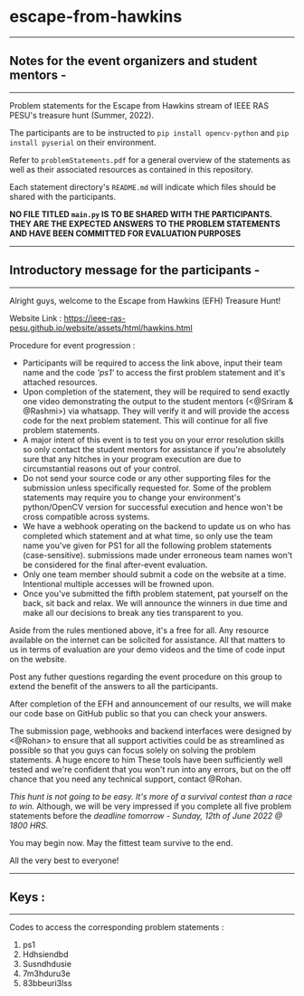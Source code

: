 # escape-from-hawkins

----------------------------------------------------------------------------------------------

## Notes for the event organizers and student mentors -

----------------------------------------------------------------------------------------------

Problem statements for the Escape from Hawkins stream of IEEE RAS PESU's treasure hunt (Summer, 2022).

The participants are to be instructed to `pip install opencv-python` and `pip install pyserial` on their environment.

Refer to `problemStatements.pdf` for a general overview of the statements as well as their associated resources as contained in this repository.

Each statement directory's `README.md` will indicate which files should be shared with the participants.

**NO FILE TITLED `main.py` IS TO BE SHARED WITH THE PARTICIPANTS. THEY ARE THE EXPECTED ANSWERS TO THE PROBLEM STATEMENTS AND HAVE BEEN COMMITTED FOR EVALUATION PURPOSES**

----------------------------------------------------------------------------------------------

## Introductory message for the participants - 

----------------------------------------------------------------------------------------------

Alright guys, welcome to the Escape from Hawkins (EFH) Treasure Hunt!

Website Link : https://ieee-ras-pesu.github.io/website/assets/html/hawkins.html

Procedure for event progression :

- Participants will be required to access the link above, input their team name and the code *'ps1'* to access the first problem statement and it's attached resources.
- Upon completion of the statement, they will be required to send exactly one video demonstrating the output to the student mentors (<@Sriram & @Rashmi>) via whatsapp. They will verify it and will provide the access code for the next problem statement. This will continue for all five problem statements.
- A major intent of this event is to test you on your error resolution skills so only contact the student mentors for assistance if you're absolutely sure that any hitches in your program execution are due to circumstantial reasons out of your control.
- Do not send your source code or any other supporting files for the submission unless specifically requested for. Some of the problem statements may require you to change your environment's python/OpenCV version for successful execution and hence won't be cross compatible across systems.
- We have a webhook operating on the backend to update us on who has completed which statement and at what time, so only use the team name you've given for PS1 for all the following problem statements (case-sensitive). submissions made under erroneous team names won't be considered for the final after-event evaluation.
- Only one team member should submit a code on the website at a time. Intentional multiple accesses will be frowned upon.
- Once you've submitted the fifth problem statement, pat yourself on the back, sit back and relax. We will announce the winners in due time and make all our decisions to break any ties transparent to you.

Aside from the rules mentioned above, it's a free for all. Any resource available on the internet can be solicited for assistance. 
All that matters to us in terms of evaluation are your demo videos and the time of code input on the website.

Post any futher questions regarding the event procedure on this group to extend the benefit of the answers to all the participants.

After completion of the EFH and announcement of our results, we will make our code base on GitHub public so that you can check your answers.

The submission page, webhooks and backend interfaces were designed by <@Rohan> to ensure that all support activities could be as streamlined as possible so that you guys can focus solely on solving the problem statements. A huge encore to him <clap emoji>
These tools have been sufficiently well tested and we're confident that you won't run into any errors, but on the off chance that you need any technical support, contact @Rohan.

*This hunt is not going to be easy. It's more of a survival contest than a race to win.*
Although, we will be very impressed if you complete all five problem statements before the *deadline tomorrow - Sunday, 12th of June 2022 @ 1800 HRS.* 

You may begin now. May the fittest team survive to the end.

All the very best to everyone!

----------------------------------------------------------------------------------------------
  
## Keys : 

----------------------------------------------------------------------------------------------

Codes to access the corresponding problem statements :

1. ps1
2. Hdhsiendbd 
3. Susndhdusie
4. 7m3hduru3e
5. 83bbeuri3lss

